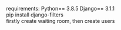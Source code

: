 requirements: Python== 3.8.5 Django== 3.1.1 <br />
pip install django-filters <br />
firstly create waiting room, then create users
